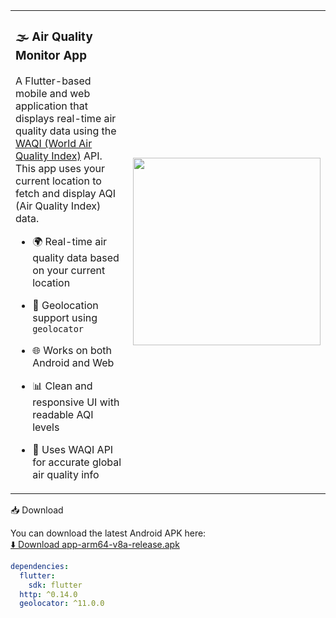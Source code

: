 

<table>
<tr>
  <td>

### 🌫️ Air Quality Monitor App

A Flutter-based mobile and web application that displays real-time air quality data using the [WAQI (World Air Quality Index)](https://aqicn.org/api/) API. This app uses your current location to fetch and display AQI (Air Quality Index) data.

- 🌍 Real-time air quality data based on your current location  
- 📍 Geolocation support using `geolocator`  
- 🌐 Works on both Android and Web  
- 📊 Clean and responsive UI with readable AQI levels  
- 🧾 Uses WAQI API for accurate global air quality info 

  </td>
  <td>
    <img src="https://github.com/user-attachments/assets/465899d7-ac7b-4a4e-8df6-cb7f44ec0665" width="300"/>
  </td>
</tr>
</table>
📥 Download

You can download the latest Android APK here:  
[⬇️ Download app-arm64-v8a-release.apk](https://github.com/ezhil-kumaran/air_quality/blob/5f01c0a6877b93d2ed5596426f2f80cbc2787c65/app-arm64-v8a-release.apk)


```yaml
dependencies:
  flutter:
    sdk: flutter
  http: ^0.14.0
  geolocator: ^11.0.0
